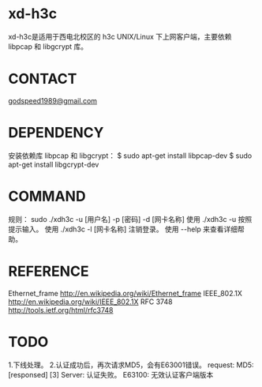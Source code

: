 xd-h3c
======
xd-h3c是适用于西电北校区的 h3c UNIX/Linux 下上网客户端，主要依赖 libpcap 和 libgcrypt 库。

CONTACT
=======
godspeed1989@gmail.com

DEPENDENCY
=========
安装依赖库 libpcap 和 libgcrypt：
$ sudo apt-get install libpcap-dev
$ sudo apt-get install libgcrypt-dev

COMMAND
=======
规则：
	sudo ./xdh3c -u [用户名] -p [密码] -d [网卡名称]
使用 ./xdh3c -u 按照提示输入。
使用 ./xdh3c -l [网卡名称] 注销登录。
使用  --help 来查看详细帮助。 

REFERENCE
=========
Ethernet_frame
http://en.wikipedia.org/wiki/Ethernet_frame
IEEE_802.1X
http://en.wikipedia.org/wiki/IEEE_802.1X
RFC 3748
http://tools.ietf.org/html/rfc3748

TODO
====
1.下线处理。
2.认证成功后，再次请求MD5，会有E63001错误。
	request: MD5: [responsed] 
	[3] Server: 认证失败。
	E63100: 无效认证客户端版本


